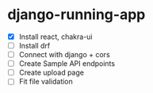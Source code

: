 # django-running-app

- [x] Install react, chakra-ui
- [ ] Install drf
- [ ] Connect with django + cors
- [ ] Create Sample API endpoints
- [ ] Create upload page
- [ ] Fit file validation